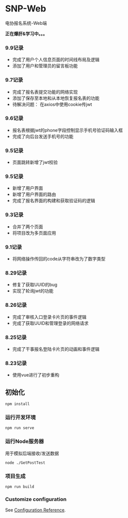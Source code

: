 # SNP-Web
电协报名系统-Web端


**正在爆肝&学习中。。。**

### 9.9记录
- 完成了用户个人信息页面的时间线布局及逻辑
- 添加了用户和管理员的留言板功能

### 9.7记录
- 完成了报名表提交功能的网络实现
- 添加了保存至本地和从本地恢复报名表的功能
- 待解决问题： 在axios中使用cookie传jwt

### 9.6记录
- 报名表根据jwt的phone字段控制显示手机号验证码输入框
- 完成了向后台发送手机号的功能

### 9.5记录
- 页面跳转新增了jwt校验

### 9.5记录
- 新增了用户界面
- 新增了用户界面的路由
- 完成了报名界面的构建和获取验证码的逻辑

### 9.3记录
- 合并了两个页面
- 将项目改为多页面应用

### 9.1记录
- 将网络操作传回的code从字符串改为了数字类型

### 8.29记录
- 修复了获取UUID的bug
- 实现了轮询jwt的功能

### 8.26记录
- 完成了审核入口登录卡片页的事件逻辑
- 完成了获取UUID和管理登录的网络请求

### 8.25记录
- 完成了干事报名登陆卡片页的动画和事件逻辑
### 8.23记录
- 使用vue进行了初步重构

## 初始化
```
npm install
```

### 运行开发环境
```
npm run serve
```
### 运行Node服务器
用于模拟后端接收/发送数据
```
node ./GetPostTest
```

### 项目生成
```
npm run build
```

### Customize configuration
See [Configuration Reference](https://cli.vuejs.org/config/).
